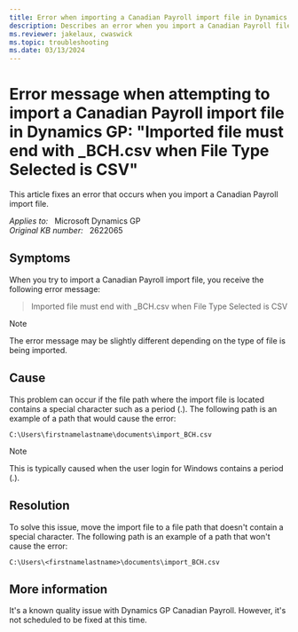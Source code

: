```yaml
---
title: Error when importing a Canadian Payroll import file in Dynamics GP
description: Describes an error when you import a Canadian Payroll file using the Canadian Payroll import Utility in Dynamics GP. A user may get an error message similar to - Imported file must end with _BCH.csv when File Type Selected is CSV.
ms.reviewer: jakelaux, cwaswick
ms.topic: troubleshooting
ms.date: 03/13/2024
---
```

# Error message when attempting to import a Canadian Payroll import file in Dynamics GP: "Imported file must end with _BCH.csv when File Type Selected is CSV"

This article fixes an error that occurs when you import a Canadian Payroll import file.

_Applies to:_ &nbsp; Microsoft Dynamics GP  
_Original KB number:_ &nbsp; 2622065

## Symptoms

When you try to import a Canadian Payroll import file, you receive the following error message:

> Imported file must end with _BCH.csv when File Type Selected is CSV

> [!NOTE]
> The error message may be slightly different depending on the type of file is being imported.

## Cause

This problem can occur if the file path where the import file is located contains a special character such as a period (.). The following path is an example of a path that would cause the error:

`C:\Users\firstnamelastname\documents\import_BCH.csv`

> [!NOTE]
> This is typically caused when the user login for Windows contains a period (.).

## Resolution

To solve this issue, move the import file to a file path that doesn't contain a special character. The following path is an example of a path that won't cause the error:

`C:\Users\<firstnamelastname>\documents\import_BCH.csv`

## More information

It's a known quality issue with Dynamics GP Canadian Payroll. However, it's not scheduled to be fixed at this time.
